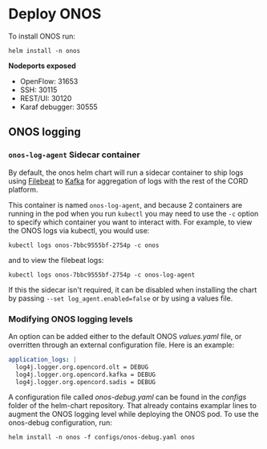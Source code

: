 # Deploy ONOS

To install ONOS run:

```shell
helm install -n onos
```

**Nodeports exposed**

* OpenFlow: 31653
* SSH: 30115
* REST/UI: 30120
* Karaf debugger: 30555

## ONOS logging

### `onos-log-agent` Sidecar container

By default, the onos helm chart will run a sidecar container to ship logs using
[Filebeat](https://www.elastic.co/guide/en/beats/filebeat/current/index.html)
to [Kafka](kafka.md) for aggregation of logs with the rest of the CORD
platform.

This container is named `onos-log-agent`, and because 2 containers are running
in the pod when you run `kubectl` you may need to use the `-c` option to
specify which container you want to interact with.  For example, to view the
ONOS logs via kubectl, you would use:

    kubectl logs onos-7bbc9555bf-2754p -c onos

and to view the filebeat logs:

    kubectl logs onos-7bbc9555bf-2754p -c onos-log-agent

If this the sidecar isn't required, it can be disabled when installing the
chart by passing `--set log_agent.enabled=false` or by using a values file.

### Modifying ONOS logging levels

An option can be added either to the default ONOS *values.yaml* file, or
overritten through an external configuration file. Here is an example:

```yaml
application_logs: |
  log4j.logger.org.opencord.olt = DEBUG
  log4j.logger.org.opencord.kafka = DEBUG
  log4j.logger.org.opencord.sadis = DEBUG
```

A configuration file called *onos-debug.yaml* can be found in the *configs* folder of the helm-chart repository. That already contains examplar lines to augment the ONOS logging level while deploying the ONOS pod. To use the onos-debug configuration, run:

```shell
helm install -n onos -f configs/onos-debug.yaml onos
```